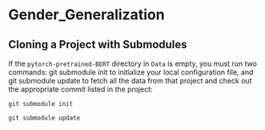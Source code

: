 # Gender_Generalization

## Cloning a Project with Submodules

If the `pytorch-pretrained-BERT` directory in `Data` is empty, you must run two commands: git submodule init to initialize your local configuration file, and git submodule update to fetch all the data from that project and check out the appropriate commit listed in the project:

``` git submodule init ```

``` git submodule update ```
